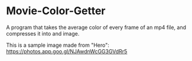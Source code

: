 # Movie-Color-Getter

A program that takes the average color of every frame of an mp4 file, and compresses it into and image.

This is a sample image made from "Hero": https://photos.app.goo.gl/NJAwdnWcGG3GVdRr5

